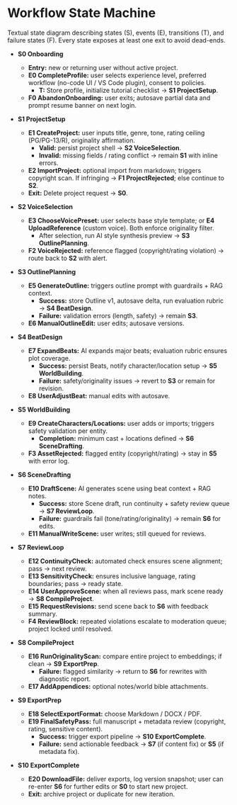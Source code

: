 # Workflow State Machine

Textual state diagram describing states (S), events (E), transitions (T), and failure states (F). Every state exposes at least one exit to avoid dead-ends.

- **S0 Onboarding**
  - **Entry:** new or returning user without active project.
  - **E0 CompleteProfile:** user selects experience level, preferred workflow (no-code UI / VS Code plugin), consent to policies.
    - **T:** Store profile, initialize tutorial checklist → **S1 ProjectSetup**.
  - **F0 AbandonOnboarding:** user exits; autosave partial data and prompt resume banner on next login.

- **S1 ProjectSetup**
  - **E1 CreateProject:** user inputs title, genre, tone, rating ceiling (PG/PG-13/R), originality affirmation.
    - **Valid:** persist project shell → **S2 VoiceSelection**.
    - **Invalid:** missing fields / rating conflict → remain **S1** with inline errors.
  - **E2 ImportProject:** optional import from markdown; triggers copyright scan. If infringing → **F1 ProjectRejected**; else continue to **S2**.
  - **Exit:** Delete project request → **S0**.

- **S2 VoiceSelection**
  - **E3 ChooseVoicePreset:** user selects base style template; or **E4 UploadReference** (custom voice). Both enforce originality filter.
    - After selection, run AI style synthesis preview → **S3 OutlinePlanning**.
  - **F2 VoiceRejected:** reference flagged (copyright/rating violation) → route back to **S2** with alert.

- **S3 OutlinePlanning**
  - **E5 GenerateOutline:** triggers outline prompt with guardrails + RAG context.
    - **Success:** store Outline v1, autosave delta, run evaluation rubric → **S4 BeatDesign**.
    - **Failure:** validation errors (length, safety) → remain **S3**.
  - **E6 ManualOutlineEdit:** user edits; autosave versions.

- **S4 BeatDesign**
  - **E7 ExpandBeats:** AI expands major beats; evaluation rubric ensures plot coverage.
    - **Success:** persist Beats, notify character/location setup → **S5 WorldBuilding**.
    - **Failure:** safety/originality issues → revert to **S3** or remain for revision.
  - **E8 UserAdjustBeat:** manual edits with autosave.

- **S5 WorldBuilding**
  - **E9 CreateCharacters/Locations:** user adds or imports; triggers safety validation per entity.
    - **Completion:** minimum cast + locations defined → **S6 SceneDrafting**.
  - **F3 AssetRejected:** flagged entity (copyright/rating) → stay in **S5** with error log.

- **S6 SceneDrafting**
  - **E10 DraftScene:** AI generates scene using beat context + RAG notes.
    - **Success:** store Scene draft, run continuity + safety review queue → **S7 ReviewLoop**.
    - **Failure:** guardrails fail (tone/rating/originality) → remain **S6** for edits.
  - **E11 ManualWriteScene:** user writes; still queued for reviews.

- **S7 ReviewLoop**
  - **E12 ContinuityCheck:** automated check ensures scene alignment; pass → next review.
  - **E13 SensitivityCheck:** ensures inclusive language, rating boundaries; pass → ready state.
  - **E14 UserApproveScene:** when all reviews pass, mark scene ready → **S8 CompileProject**.
  - **E15 RequestRevisions:** send scene back to **S6** with feedback summary.
  - **F4 ReviewBlock:** repeated violations escalate to moderation queue; project locked until resolved.

- **S8 CompileProject**
  - **E16 RunOriginalityScan:** compare entire project to embeddings; if clean → **S9 ExportPrep**.
    - **Failure:** flagged similarity → return to **S6** for rewrites with diagnostic report.
  - **E17 AddAppendices:** optional notes/world bible attachments.

- **S9 ExportPrep**
  - **E18 SelectExportFormat:** choose Markdown / DOCX / PDF.
  - **E19 FinalSafetyPass:** full manuscript + metadata review (copyright, rating, sensitive content).
    - **Success:** trigger export pipeline → **S10 ExportComplete**.
    - **Failure:** send actionable feedback → **S7** (if content fix) or **S5** (if metadata fix).

- **S10 ExportComplete**
  - **E20 DownloadFile:** deliver exports, log version snapshot; user can re-enter **S6** for further edits or **S0** to start new project.
  - **Exit:** archive project or duplicate for new iteration.
